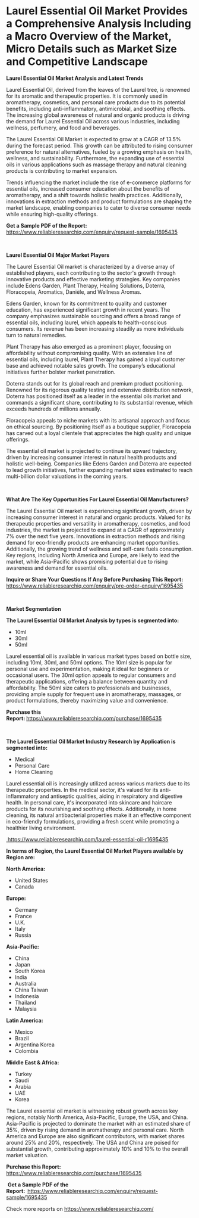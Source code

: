 <p><h1>Laurel Essential Oil Market Provides a Comprehensive Analysis Including a Macro Overview of the Market, Micro Details such as Market Size and Competitive Landscape</h1></p><p><strong>Laurel Essential Oil Market Analysis and Latest Trends</strong></p>
<p><p>Laurel Essential Oil, derived from the leaves of the Laurel tree, is renowned for its aromatic and therapeutic properties. It is commonly used in aromatherapy, cosmetics, and personal care products due to its potential benefits, including anti-inflammatory, antimicrobial, and soothing effects. The increasing global awareness of natural and organic products is driving the demand for Laurel Essential Oil across various industries, including wellness, perfumery, and food and beverages.</p><p>The Laurel Essential Oil Market is expected to grow at a CAGR of 13.5% during the forecast period. This growth can be attributed to rising consumer preference for natural alternatives, fueled by a growing emphasis on health, wellness, and sustainability. Furthermore, the expanding use of essential oils in various applications such as massage therapy and natural cleaning products is contributing to market expansion.</p><p>Trends influencing the market include the rise of e-commerce platforms for essential oils, increased consumer education about the benefits of aromatherapy, and a shift towards holistic health practices. Additionally, innovations in extraction methods and product formulations are shaping the market landscape, enabling companies to cater to diverse consumer needs while ensuring high-quality offerings.</p></p>
<p><strong>Get a Sample PDF of the Report:&nbsp;</strong> <a href="https://www.reliableresearchiq.com/enquiry/request-sample/1695435?utm_campaign=1170&utm_medium=2&utm_source=Github&utm_content=ia&utm_term=08022025&utm_id=laurel-essential-oil">https://www.reliableresearchiq.com/enquiry/request-sample/1695435</a></p>
<p>&nbsp;</p>
<p><strong>Laurel Essential Oil Major Market Players</strong></p>
<p><p>The Laurel Essential Oil market is characterized by a diverse array of established players, each contributing to the sector's growth through innovative products and effective marketing strategies. Key companies include Edens Garden, Plant Therapy, Healing Solutions, Doterra, Floracopeia, Aromatics, Danièle, and Wellness Aromas.</p><p>Edens Garden, known for its commitment to quality and customer education, has experienced significant growth in recent years. The company emphasizes sustainable sourcing and offers a broad range of essential oils, including laurel, which appeals to health-conscious consumers. Its revenue has been increasing steadily as more individuals turn to natural remedies.</p><p>Plant Therapy has also emerged as a prominent player, focusing on affordability without compromising quality. With an extensive line of essential oils, including laurel, Plant Therapy has gained a loyal customer base and achieved notable sales growth. The company’s educational initiatives further bolster market penetration.</p><p>Doterra stands out for its global reach and premium product positioning. Renowned for its rigorous quality testing and extensive distribution network, Doterra has positioned itself as a leader in the essential oils market and commands a significant share, contributing to its substantial revenue, which exceeds hundreds of millions annually.</p><p>Floracopeia appeals to niche markets with its artisanal approach and focus on ethical sourcing. By positioning itself as a boutique supplier, Floracopeia has carved out a loyal clientele that appreciates the high quality and unique offerings.</p><p>The essential oil market is projected to continue its upward trajectory, driven by increasing consumer interest in natural health products and holistic well-being. Companies like Edens Garden and Doterra are expected to lead growth initiatives, further expanding market sizes estimated to reach multi-billion dollar valuations in the coming years.</p></p>
<p>&nbsp;</p>
<p><strong>What Are The Key Opportunities For Laurel Essential Oil Manufacturers?</strong></p>
<p><p>The Laurel Essential Oil market is experiencing significant growth, driven by increasing consumer interest in natural and organic products. Valued for its therapeutic properties and versatility in aromatherapy, cosmetics, and food industries, the market is projected to expand at a CAGR of approximately 7% over the next five years. Innovations in extraction methods and rising demand for eco-friendly products are enhancing market opportunities. Additionally, the growing trend of wellness and self-care fuels consumption. Key regions, including North America and Europe, are likely to lead the market, while Asia-Pacific shows promising potential due to rising awareness and demand for essential oils.</p></p>
<p><strong>Inquire or Share Your Questions If Any Before Purchasing This Report:</strong> <a href="https://www.reliableresearchiq.com/enquiry/pre-order-enquiry/1695435?utm_campaign=1170&utm_medium=2&utm_source=Github&utm_content=ia&utm_term=08022025&utm_id=laurel-essential-oil">https://www.reliableresearchiq.com/enquiry/pre-order-enquiry/1695435</a></p>
<p>&nbsp;</p>
<p><strong>Market Segmentation</strong></p>
<p><strong>The Laurel Essential Oil Market Analysis by types is segmented into:</strong></p>
<p><ul><li>10ml</li><li>30ml</li><li>50ml</li></ul></p>
<p><p>Laurel essential oil is available in various market types based on bottle size, including 10ml, 30ml, and 50ml options. The 10ml size is popular for personal use and experimentation, making it ideal for beginners or occasional users. The 30ml option appeals to regular consumers and therapeutic applications, offering a balance between quantity and affordability. The 50ml size caters to professionals and businesses, providing ample supply for frequent use in aromatherapy, massages, or product formulations, thereby maximizing value and convenience.</p></p>
<p><strong>Purchase this Report:&nbsp;</strong><a href="https://www.reliableresearchiq.com/purchase/1695435?utm_campaign=1170&utm_medium=2&utm_source=Github&utm_content=ia&utm_term=08022025&utm_id=laurel-essential-oil">https://www.reliableresearchiq.com/purchase/1695435</a></p>
<p>&nbsp;</p>
<p><strong>The Laurel Essential Oil Market Industry Research by Application is segmented into:</strong></p>
<p><ul><li>Medical</li><li>Personal Care</li><li>Home Cleaning</li></ul></p>
<p><p>Laurel essential oil is increasingly utilized across various markets due to its therapeutic properties. In the medical sector, it's valued for its anti-inflammatory and antiseptic qualities, aiding in respiratory and digestive health. In personal care, it's incorporated into skincare and haircare products for its nourishing and soothing effects. Additionally, in home cleaning, its natural antibacterial properties make it an effective component in eco-friendly formulations, providing a fresh scent while promoting a healthier living environment.</p></p>
<p><a href="https://www.reliableresearchiq.com/laurel-essential-oil-r1695435?utm_campaign=1170&utm_medium=2&utm_source=Github&utm_content=ia&utm_term=08022025&utm_id=laurel-essential-oil">&nbsp;https://www.reliableresearchiq.com/laurel-essential-oil-r1695435</a></p>
<p><strong>In terms of Region, the Laurel Essential Oil Market Players available by Region are:</strong></p>
<p>
    <p> <strong> North America: </strong>
        <ul>
            <li>United States</li>
            <li>Canada</li>
        </ul>
        </p> 
    <p> <strong> Europe: </strong>
        <ul>
            <li>Germany</li>
            <li>France</li>
            <li>U.K.</li>
            <li>Italy</li>
            <li>Russia</li>
        </ul>
        </p> 
    <p> <strong> Asia-Pacific: </strong>
        <ul>
            <li>China</li>
            <li>Japan</li>
            <li>South Korea</li>
            <li>India</li>
            <li>Australia</li>
            <li>China Taiwan</li>
            <li>Indonesia</li>
            <li>Thailand</li>
            <li>Malaysia</li>
        </ul>
        </p> 
    <p> <strong> Latin America: </strong>
        <ul>
            <li>Mexico</li>
            <li>Brazil</li>
            <li>Argentina Korea</li>
            <li>Colombia</li>
        </ul>
        </p> 
    <p> <strong> Middle East & Africa: </strong>
        <ul>
            <li>Turkey</li>
            <li>Saudi</li>
            <li>Arabia</li>
            <li>UAE</li>
            <li>Korea</li>
        </ul>
    </p>
    </p>
<p><p>The Laurel essential oil market is witnessing robust growth across key regions, notably North America, Asia-Pacific, Europe, the USA, and China. Asia-Pacific is projected to dominate the market with an estimated share of 35%, driven by rising demand in aromatherapy and personal care. North America and Europe are also significant contributors, with market shares around 25% and 20%, respectively. The USA and China are poised for substantial growth, contributing approximately 10% and 10% to the overall market valuation.</p></p>
<p><strong>Purchase this Report: </strong><a href="https://www.reliableresearchiq.com/purchase/1695435?utm_campaign=1170&utm_medium=2&utm_source=Github&utm_content=ia&utm_term=08022025&utm_id=laurel-essential-oil">https://www.reliableresearchiq.com/purchase/1695435</a></p>
<p>&nbsp;<strong>Get a Sample PDF of the Report:&nbsp;&nbsp;</strong><a href="https://www.reliableresearchiq.com/enquiry/request-sample/1695435?utm_campaign=1170&utm_medium=2&utm_source=Github&utm_content=ia&utm_term=08022025&utm_id=laurel-essential-oil">https://www.reliableresearchiq.com/enquiry/request-sample/1695435</a></p>
<p><strong></strong></p>
<p>Check more reports on <a href="https://www.reliableresearchiq.com/?utm_campaign=1170&utm_medium=2&utm_source=Github&utm_content=ia&utm_term=08022025&utm_id=laurel-essential-oil">https://www.reliableresearchiq.com/</a></p>